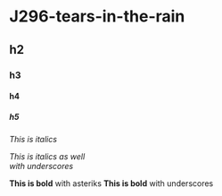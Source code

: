 # J296-tears-in-the-rain
## h2
### h3
#### h4
##### h5

*This is italics*

_This is italics as well <br>with underscores_</br>

**This is bold** with asteriks
__This is bold__ with underscores

